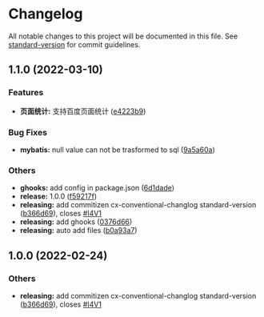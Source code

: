 # Changelog

All notable changes to this project will be documented in this file. See [standard-version](https://github.com/conventional-changelog/standard-version) for commit guidelines.

## 1.1.0 (2022-03-10)


### Features

* **页面统计:** 支持百度页面统计 ([e4223b9](https://gitee.com/Zerounary/code-crates/commit/e4223b963a7251d7d67ce9e45546fbfcd88668f6))


### Bug Fixes

* **mybatis:** null value can not be trasformed to sql ([9a5a60a](https://gitee.com/Zerounary/code-crates/commit/9a5a60a78bbe049b0cd53232a07fd57989a96b0a))


### Others

* **ghooks:** add config in package.json ([6d1dade](https://gitee.com/Zerounary/code-crates/commit/6d1dade899ea12256ec3a1459e886ad664e140fc))
* **release:** 1.0.0 ([f59217f](https://gitee.com/Zerounary/code-crates/commit/f59217fd80e0273774c3c4358c64eb4ceb9d0723))
* **releasing:** add commitizen cx-conventional-changlog standard-version ([b366d69](https://gitee.com/Zerounary/code-crates/commit/b366d692c63e7ed4e704c94e986d7f3378b4a019)), closes [#I4V1](https://gitee.com/Zerounary/code-crates/issues/I4V1)
* **releasing:** add ghooks ([0376d66](https://gitee.com/Zerounary/code-crates/commit/0376d665c261e3e7fa4f0264d8fb983e29a11598))
* **releasing:** auto add files ([b0a93a7](https://gitee.com/Zerounary/code-crates/commit/b0a93a754facc6f3e4772ed3899ebd1ba3f6363c))

## 1.0.0 (2022-02-24)


### Others

* **releasing:** add commitizen cx-conventional-changlog standard-version ([b366d69](https://gitee.com/Zerounary/code-crates/commit/b366d692c63e7ed4e704c94e986d7f3378b4a019)), closes [#I4V1](https://gitee.com/Zerounary/code-crates/issues/I4V1)
